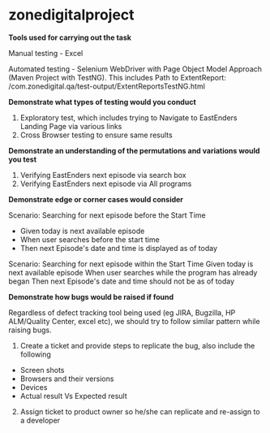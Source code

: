 # zonedigitalproject

**Tools used for carrying out the task**

Manual testing - Excel

Automated testing - Selenium WebDriver with Page Object Model Approach (Maven Project with TestNG). This includes Path to ExtentReport: /com.zonedigital.qa/test-output/ExtentReportsTestNG.html


**Demonstrate what types of testing would you conduct**
1. Exploratory test, which includes trying to Navigate to EastEnders Landing Page via various links
2. Cross Browser testing to ensure same results

**Demonstrate an understanding of the permutations and variations would you test**
1. Verifying EastEnders next episode via search box
2. Verifying EastEnders next episode via All programs


**Demonstrate edge or corner cases would consider**

Scenario: Searching for next episode before the Start Time
* Given today is next available episode
* When user searches before the start time
* Then next Episode's date and time is displayed as of today

Scenario: Searching for next episode within the Start Time
Given today is next available episode
When user searches while the program has already began
Then next Episode's date and time should not be as of today

**Demonstrate how bugs would be raised if found**

Regardless of defect tracking tool being used (eg JIRA, Bugzilla, HP ALM/Quality Center, excel etc), we should try to follow similar pattern while raising bugs.
1. Create a ticket and provide steps to replicate the bug, also include the following
* Screen shots
* Browsers and their versions
* Devices
* Actual result Vs Expected result
2. Assign ticket to product owner so he/she can replicate and re-assign to a developer


